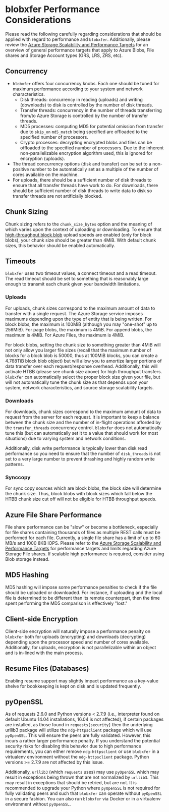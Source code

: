 # blobxfer Performance Considerations
Please read the following carefully regarding considerations that should
be applied with regard to performance and `blobxfer`. Additionally,
please review the
[Azure Storage Scalability and Performance Targets](https://azure.microsoft.com/en-us/documentation/articles/storage-scalability-targets/)
for an overview of general performance targets that apply to Azure Blobs,
File shares and Storage Account types (GRS, LRS, ZRS, etc).

## Concurrency
* `blobxfer` offers four concurrency knobs. Each one should be tuned for
maximum performance according to your system and network characteristics.
    * Disk threads: concurrency in reading (uploads) and writing (downloads)
      to disk is controlled by the number of disk threads.
    * Transfer threads: concurrency in the number of threads transferring
      from/to Azure Storage is controlled by the number of transfer threads.
    * MD5 processes: computing MD5 for potential omission from transfer due
      to `skip_on` `md5_match` being specified are offloaded to the specified
      number of processors.
    * Crypto processes: decrypting encrypted blobs and files can be offloaded
      to the specified number of processors. Due to the inherent
      non-parallelizable encryption algorithm used, this is ignored for
      encryption (uploads).
* The thread concurrency options (disk and transfer) can be set to a
non-positive number to be automatically set as a multiple of the number of
cores available on the machine.
* For uploads, there should be a sufficient number of disk threads to ensure
that all transfer threads have work to do. For downloads, there should be
sufficient number of disk threads to write data to disk so transfer threads
are not artificially blocked.

## Chunk Sizing
Chunk sizing refers to the `chunk_size_bytes` option and the meaning of which
varies upon the context of uploading or downloading. To ensure that
[high-throughput block blob](https://azure.microsoft.com/blog/high-throughput-with-azure-blob-storage/)
upload speeds are enabled (only for block blobs), your chunk size should be
greater than 4MiB. With default chunk sizes, this behavior should be enabled
automatically.

## Timeouts
`blobxfer` uses two timeout values, a connect timeout and a read timeout.
The read timeout should be set to something that is reasonably large
enough to transmit each chunk given your bandwidth limitations.

### Uploads
For uploads, chunk sizes correspond to the maximum amount of data to transfer
with a single request. The Azure Storage service imposes maximums depending
upon the type of entity that is being written. For block blobs, the maximum
is 100MiB (although you may "one-shot" up to 256MiB). For page blobs, the
maximum is 4MiB. For append blobs, the maximum is 4MiB. For Azure Files,
the maximum is 4MiB.

For block blobs, setting the chunk size to something greater than 4MiB will
not only allow you larger file sizes (recall that the maximum number of
blocks for a block blob is 50000, thus at 100MiB blocks, you can create a
4.768TiB block blob object) but will allow you to amortize larger portions of
data transfer over each request/response overhead. Additionally, this will
activate HTBB (please see chunk size above) for high throughput transfers.
`blobxfer` can automatically select the proper block size given your file,
but will not automatically tune the chunk size as that depends upon your
system, network characteristics, and source storage scalability targets.

### Downloads
For downloads, chunk sizes correspond to the maximum amount of data to
request from the server for each request. It is important to keep a balance
between the chunk size and the number of in-flight operations afforded by
the `transfer_threads` concurrency control. `blobxfer` does not automatically
tune this (but can automatically set it to a value that should work for
most situations) due to varying system and network conditions.

Additionally, disk write performance is typically lower than disk read
performance so you need to ensure that the number of `disk_threads` is not
set to a very large number to prevent thrashing and highly random write
patterns.

### Synccopy
For sync copy sources which are block blobs, the block size will determine
the chunk size. Thus, block blobs with block sizes which fall below the
HTBB chunk size cut off will not be eligible for HTBB throughput speeds.

## Azure File Share Performance
File share performance can be "slow" or become a bottleneck, especially for
file shares containing thousands of files as multiple REST calls must be
performed for each file. Currently, a single file share has a limit of up
to 60 MB/s and 1000 8KB IOPS. Please refer to the
[Azure Storage Scalability and Performance Targets](https://azure.microsoft.com/en-us/documentation/articles/storage-scalability-targets/)
for performance targets and limits regarding Azure Storage File shares.
If scalable high performance is required, consider using Blob storage
instead.

## MD5 Hashing
MD5 hashing will impose some performance penalties to check if the file
should be uploaded or downloaded. For instance, if uploading and the local
file is determined to be different than its remote counterpart, then the
time spent performing the MD5 comparison is effectively "lost."

## Client-side Encryption
Client-side encryption will naturally impose a performance penalty on
`blobxfer` both for uploads (encrypting) and downloads (decrypting) depending
upon the processor speed and number of cores available. Additionally, for
uploads, encryption is not parallelizable within an object and is in-lined
with the main process.

## Resume Files (Databases)
Enabling resume support may slightly impact performance as a key-value shelve
for bookkeeping is kept on disk and is updated frequently.

## pyOpenSSL
As of requests 2.6.0 and Python versions < 2.7.9 (i.e., interpreter found on
default Ubuntu 14.04 installations, 16.04 is not affected), if certain
packages are installed, as those found in `requests[security]` then the
underlying urllib3 package will utilize the `ndg-httpsclient` package which
will use `pyOpenSSL`. This will ensure the peers are fully validated. However,
this incurs a rather larger performance penalty. If you understand the
potential security risks for disabling this behavior due to high performance
requirements, you can either remove `ndg-httpsclient` or use `blobxfer` in a
virtualenv environment without the `ndg-httpsclient` package. Python
versions >= 2.7.9 are not affected by this issue.

Additionally, `urllib3` (which `requests` uses) may use `pyOpenSSL` which
may result in exceptions being thrown that are not normalized by `urllib3`.
This may result in exceptions that should be retried, but are not. It is
recommended to upgrade your Python where `pyOpenSSL` is not required for
fully validating peers and such that `blobxfer` can operate without
`pyOpenSSL` in a secure fashion. You can also run `blobxfer` via Docker
or in a virtualenv environment without `pyOpenSSL`.
